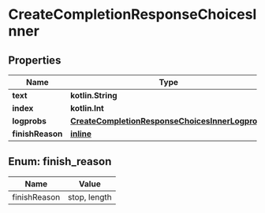 
# CreateCompletionResponseChoicesInner

## Properties
Name | Type | Description | Notes
------------ | ------------- | ------------- | -------------
**text** | **kotlin.String** |  | 
**index** | **kotlin.Int** |  | 
**logprobs** | [**CreateCompletionResponseChoicesInnerLogprobs**](CreateCompletionResponseChoicesInnerLogprobs.md) |  | 
**finishReason** | [**inline**](#FinishReason) |  | 


<a id="FinishReason"></a>
## Enum: finish_reason
Name | Value
---- | -----
finishReason | stop, length



